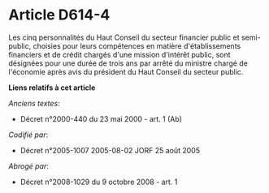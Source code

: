 # Article D614-4

Les cinq personnalités du Haut Conseil du secteur financier public et semi-public, choisies pour leurs compétences en matière
d'établissements financiers et de crédit chargés d'une mission d'intérêt public, sont désignées pour une durée de trois ans
par arrêté du ministre chargé de l'économie après avis du président du Haut Conseil du secteur public.

**Liens relatifs à cet article**

_Anciens textes_:

  - Décret n°2000-440 du 23 mai 2000 - art. 1 (Ab)

_Codifié par_:

  - Décret n°2005-1007 2005-08-02 JORF 25 août 2005

_Abrogé par_:

  - Décret n°2008-1029 du 9 octobre 2008 - art. 1
